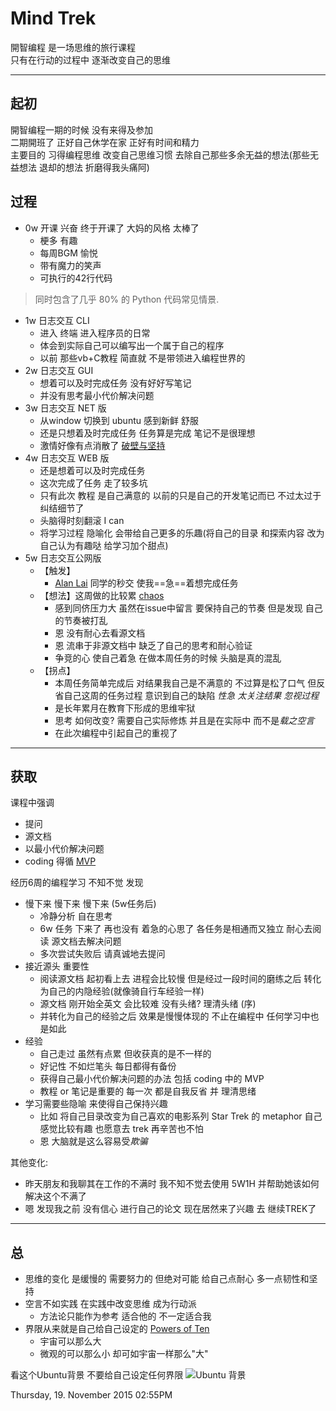 # Mind Trek

開智编程 是一场思维的旅行课程    
只有在行动的过程中 逐渐改变自己的思维

***

## 起初

開智编程一期的时候 没有来得及参加   
二期開班了 正好自己休学在家 正好有时间和精力   
主要目的 习得编程思维 改变自己思维习惯 去除自己那些多余无益的想法(那些无益想法 退却的想法 折磨得我头痛阿)

## 过程 

- 0w 开课 兴奋 终于开课了 大妈的风格 太棒了 
 	- 梗多 有趣
	- 每周BGM 愉悦
	- 带有魔力的笑声 
	- 可执行的42行代码 
> 同时包含了几乎 80% 的 Python 代码常见情景.
- 1w 日志交互 CLI
	- 进入 终端 进入程序员的日常
	- 体会到实际自己可以编写出一个属于自己的程序
	- 以前 那些vb+C教程 简直就 不是带领进入编程世界的
- 2w 日志交互 GUI
	- 想着可以及时完成任务 没有好好写笔记
	- 并没有思考最小代价解决问题
- 3w 日志交互 NET 版
	- 从window 切换到 ubuntu 感到新鲜 舒服
	- 还是只想着及时完成任务 任务算是完成 笔记不是很理想
	- 激情好像有点消散了 [破壁与坚持](https://jeremiahzhang.gitbooks.io/omooc2py/content/4Learn/3wd3_monthreview.html) 
- 4w 日志交互 WEB 版
	- 还是想着可以及时完成任务
	- 这次完成了任务 走了较多坑 
	- 只有此次 教程 是自己满意的 以前的只是自己的开发笔记而已 不过太过于纠结细节了
	- 头脑得时刻翻滚 I can
	- 将学习过程 隐喻化 会带给自己更多的乐趣(将自己的目录 和探索内容 改为自己认为有趣哒 给学习加个甜点)
- 5w 日志交互公网版
	- 【触发】
		- [Alan Lai](https://wp-lai.gitbooks.io/learn-python/content/1sTry/sae.html) 同学的秒交 使我==急==着想完成任务 
	- 【想法】这周做的比较累 [chaos](https://jeremiahzhang.gitbooks.io/omooc2py/content/2nDev/week05_thought.html) 
		- 感到同侪压力大 虽然在issue中留言 要保持自己的节奏 但是发现 自己的节奏被打乱
		- 恩 没有耐心去看源文档
		- 恩 流串于非源文档中 缺乏了自己的思考和耐心验证 
		- 争竞的心 使自己着急 在做本周任务的时候 头脑是真的混乱
	- 【拐点】
		- 本周任务简单完成后 对结果我自己是不满意的 不过算是松了口气 但反省自己这周的任务过程 意识到自己的缺陷 *性急 太关注结果 忽视过程*
		- 是长年累月在教育下形成的思维牢狱
		- 思考 如何改变? 需要自己实际修炼 并且是在实际中 而不是*载之空言*
		- 在此次编程中引起自己的重视了

***

## 获取

课程中强调 

- 提问
- 源文档
- 以最小代价解决问题
- coding 得循 [MVP](https://en.wikipedia.org/wiki/Minimum_viable_product) 

经历6周的编程学习 不知不觉 发现

- 慢下来 慢下来 慢下来 (5w任务后)
	- 冷静分析 自在思考
	- 6w 任务 下来了 再也没有 着急的心思了 各任务是相通而又独立 耐心去阅读 源文档去解决问题
	- 多次尝试失败后 请真诚地去提问 
- 接近源头 重要性
	- 阅读源文档 起初看上去 进程会比较慢 但是经过一段时间的磨练之后 转化为自己的内隐经验(就像骑自行车经验一样)
	- 源文档 刚开始全英文 会比较难 没有头绪? 理清头绪  (序) 
	- 并转化为自己的经验之后 效果是慢慢体现的 不止在编程中 任何学习中也是如此
- 经验
	- 自己走过 虽然有点累 但收获真的是不一样的
	- 好记性 不如烂笔头 每日都得有备份
	- 获得自己最小代价解决问题的办法 包括 coding 中的 MVP
	- 教程 or 笔记是重要的 每一次 都是自我反省 并 理清思绪
- 学习需要些隐喻 来使得自己保持兴趣
	- 比如 将自己目录改变为自己喜欢的电影系列 Star Trek 的 metaphor 自己感觉比较有趣 也愿意去 trek 再辛苦也不怕
	- 恩 大脑就是这么容易受*欺骗*

其他变化:

- 昨天朋友和我聊其在工作的不满时 我不知不觉去使用 5W1H 并帮助她该如何解决这个不满了
- 嗯 发现我之前 没有信心 进行自己的论文 现在居然来了兴趣 去 继续TREK了

***

## 总

- 思维的变化 是缓慢的 需要努力的 但绝对可能 给自己点耐心 多一点韧性和坚持
- 空言不如实践 在实践中改变思维 成为行动派
	- 方法论只能作为参考 适合他的 不一定适合我  
- 界限从来就是自己给自己设定的 [Powers of Ten](https://www.youtube.com/watch?v=0fKBhvDjuy0) 
	- 宇宙可以那么大 
	- 微观的可以那么小 却可如宇宙一样那么"大"   

看这个Ubuntu背景 不要给自己设定任何界限
![Ubuntu 背景](http://dn-jeremiahzhang.qbox.me/universinubuntu.jpg) 

Thursday, 19. November 2015 02:55PM 

























